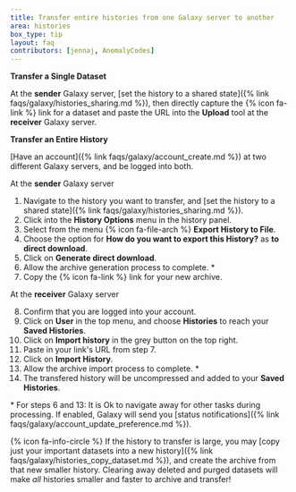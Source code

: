 ```yaml
---
title: Transfer entire histories from one Galaxy server to another
area: histories 
box_type: tip
layout: faq
contributors: [jennaj, AnomalyCodes]
---
```


**Transfer a Single Dataset**

At the **sender** Galaxy server, [set the history to a shared state]({% link faqs/galaxy/histories_sharing.md %}), then directly capture the {% icon fa-link %} link for a dataset and paste the URL into the **Upload** tool at the **receiver** Galaxy server. 

**Transfer an Entire History**

[Have an account]({% link faqs/galaxy/account_create.md %}) at two different Galaxy servers, and be logged into both.

At the **sender** Galaxy server

1. Navigate to the history you want to transfer, and [set the history to a shared state]({% link faqs/galaxy/histories_sharing.md %}).
2. Click into the **History Options** menu in the history panel.
3. Select from the menu {% icon fa-file-arch %} **Export History to File**.
4. Choose the option for **How do you want to export this History?** as **to direct download**.
5. Click on **Generate direct download**.
6. Allow the archive generation process to complete. \*
7. Copy the {% icon fa-link %} link for your new archive.

At the **receiver** Galaxy server

8. Confirm that you are logged into your account.
9. Click on **User** in the top menu, and choose **Histories** to reach your **Saved Histories**.
10. Click on **Import history** in the grey button on the top right.
11. Paste in your link's URL from step 7.
12. Click on **Import History**.
13. Allow the archive import process to complete. \*
14. The transfered history will be uncompressed and added to your **Saved Histories**.


\* For steps 6 and 13: It is Ok to navigate away for other tasks during processing. If enabled, Galaxy will send you [status notifications]({% link faqs/galaxy/account_update_preference.md %}).


{% icon fa-info-circle %} If the history to transfer is large, you may [copy just your important datasets into a new history]({% link faqs/galaxy/histories_copy_dataset.md %}), and create the archive from that new smaller history. Clearing away deleted and purged datasets will make *all* histories smaller and faster to archive and transfer!
